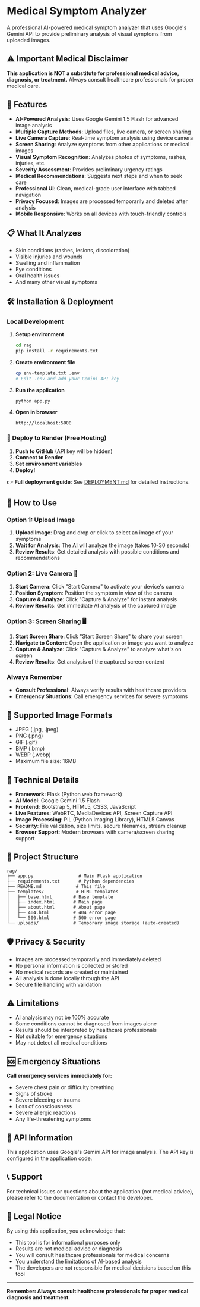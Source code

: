 # Medical Symptom Analyzer

A professional AI-powered medical symptom analyzer that uses Google's Gemini API to provide preliminary analysis of visual symptoms from uploaded images.

## ⚠️ Important Medical Disclaimer

**This application is NOT a substitute for professional medical advice, diagnosis, or treatment.** Always consult healthcare professionals for proper medical care.

## 🚀 Features

- **AI-Powered Analysis**: Uses Google Gemini 1.5 Flash for advanced image analysis
- **Multiple Capture Methods**: Upload files, live camera, or screen sharing
- **Live Camera Capture**: Real-time symptom analysis using device camera
- **Screen Sharing**: Analyze symptoms from other applications or medical images
- **Visual Symptom Recognition**: Analyzes photos of symptoms, rashes, injuries, etc.
- **Severity Assessment**: Provides preliminary urgency ratings
- **Medical Recommendations**: Suggests next steps and when to seek care
- **Professional UI**: Clean, medical-grade user interface with tabbed navigation
- **Privacy Focused**: Images are processed temporarily and deleted after analysis
- **Mobile Responsive**: Works on all devices with touch-friendly controls

## 📋 What It Analyzes

- Skin conditions (rashes, lesions, discoloration)
- Visible injuries and wounds
- Swelling and inflammation
- Eye conditions
- Oral health issues
- And many other visual symptoms

## 🛠️ Installation & Deployment

### Local Development
1. **Setup environment**
   ```bash
   cd rag
   pip install -r requirements.txt
   ```

2. **Create environment file**
   ```bash
   cp env-template.txt .env
   # Edit .env and add your Gemini API key
   ```

3. **Run the application**
   ```bash
   python app.py
   ```

4. **Open in browser**
   ```
   http://localhost:5000
   ```

### 🚀 Deploy to Render (Free Hosting)
1. **Push to GitHub** (API key will be hidden)
2. **Connect to Render**
3. **Set environment variables**
4. **Deploy!**

👉 **Full deployment guide**: See [DEPLOYMENT.md](DEPLOYMENT.md) for detailed instructions.

## 🎯 How to Use

### Option 1: Upload Image
1. **Upload Image**: Drag and drop or click to select an image of your symptoms
2. **Wait for Analysis**: The AI will analyze the image (takes 10-30 seconds)
3. **Review Results**: Get detailed analysis with possible conditions and recommendations

### Option 2: Live Camera 📱
1. **Start Camera**: Click "Start Camera" to activate your device's camera
2. **Position Symptom**: Position the symptom in view of the camera
3. **Capture & Analyze**: Click "Capture & Analyze" for instant analysis
4. **Review Results**: Get immediate AI analysis of the captured image

### Option 3: Screen Sharing 🖥️
1. **Start Screen Share**: Click "Start Screen Share" to share your screen
2. **Navigate to Content**: Open the application or image you want to analyze
3. **Capture & Analyze**: Click "Capture & Analyze" to analyze what's on screen
4. **Review Results**: Get analysis of the captured screen content

### Always Remember
- **Consult Professional**: Always verify results with healthcare providers
- **Emergency Situations**: Call emergency services for severe symptoms

## 📸 Supported Image Formats

- JPEG (.jpg, .jpeg)
- PNG (.png)
- GIF (.gif)
- BMP (.bmp)
- WEBP (.webp)
- Maximum file size: 16MB

## 🔧 Technical Details

- **Framework**: Flask (Python web framework)
- **AI Model**: Google Gemini 1.5 Flash
- **Frontend**: Bootstrap 5, HTML5, CSS3, JavaScript
- **Live Features**: WebRTC, MediaDevices API, Screen Capture API
- **Image Processing**: PIL (Python Imaging Library), HTML5 Canvas
- **Security**: File validation, size limits, secure filenames, stream cleanup
- **Browser Support**: Modern browsers with camera/screen sharing support

## 📁 Project Structure

```
rag/
├── app.py                 # Main Flask application
├── requirements.txt       # Python dependencies
├── README.md             # This file
├── templates/            # HTML templates
│   ├── base.html        # Base template
│   ├── index.html       # Main page
│   ├── about.html       # About page
│   ├── 404.html         # 404 error page
│   └── 500.html         # 500 error page
└── uploads/             # Temporary image storage (auto-created)
```

## 🛡️ Privacy & Security

- Images are processed temporarily and immediately deleted
- No personal information is collected or stored
- No medical records are created or maintained
- All analysis is done locally through the API
- Secure file handling with validation

## ⚠️ Limitations

- AI analysis may not be 100% accurate
- Some conditions cannot be diagnosed from images alone
- Results should be interpreted by healthcare professionals
- Not suitable for emergency situations
- May not detect all medical conditions

## 🆘 Emergency Situations

**Call emergency services immediately for:**
- Severe chest pain or difficulty breathing
- Signs of stroke
- Severe bleeding or trauma
- Loss of consciousness
- Severe allergic reactions
- Any life-threatening symptoms

## 🔗 API Information

This application uses Google's Gemini API for image analysis. The API key is configured in the application code.

## 📞 Support

For technical issues or questions about the application (not medical advice), please refer to the documentation or contact the developer.

## 📄 Legal Notice

By using this application, you acknowledge that:
- This tool is for informational purposes only
- Results are not medical advice or diagnosis
- You will consult healthcare professionals for medical concerns
- You understand the limitations of AI-based analysis
- The developers are not responsible for medical decisions based on this tool

---

**Remember: Always consult healthcare professionals for proper medical diagnosis and treatment.** 